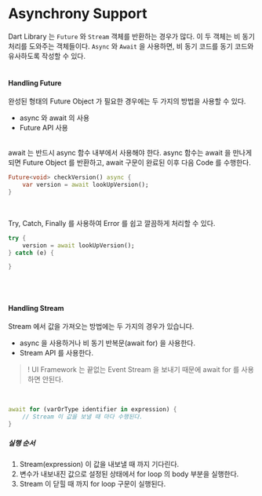 # Asynchrony Support

Dart Library 는 `Future` 와 `Stream` 객체를 반환하는 경우가 많다. 이 두 객체는 비 동기 처리를 도와주는 객체들이다.
`Async` 와 `Await` 을 사용하면, 비 동기 코드를 동기 코드와 유사하도록 작성할 수 있다.
<br><br>

#### Handling Future

완성된 형태의 Future Object 가 필요한 경우에는 두 가지의 방법을 사용할 수 있다.

- async 와 await 의 사용
- Future API 사용

<br>
await 는 반드시 async 함수 내부에서 사용해야 한다. async 함수는 await 을 만나게 되면 Future Object 를 반환하고, await 구문이 완료된 이후 다음 Code 를 수행한다.

```dart
Future<void> checkVersion() async {
    var version = await lookUpVersion();
}
```
<br>

Try, Catch, Finally 를 사용하여 Error 를 쉽고 깔끔하게 처리할 수 있다.

```dart
try {
    version = await lookUpVersion();
} catch (e) {

}
```
<br><br>

#### Handling Stream
Stream 에서 값을 가져오는 방법에는 두 가지의 경우가 있습니다.

- async 을 사용하거나 비 동기 반복문(await for) 을 사용한다.
- Stream API 를 사용한다.

> ! UI Framework 는 끝없는 Event Stream 을 보내기 때문에 await for 를 사용하면 안된다.

<br>

```dart
await for (varOrType identifier in expression) {
    // Stream 이 값을 보낼 때 마다 수행된다.
}
```

##### 실행 순서
1. Stream(expression) 이 값을 내보낼 때 까지 기다린다.
2. 변수가 내보내진 값으로 설정된 상태에서 for loop 의 body 부분을 실행한다.
3. Stream 이 닫힐 때 까지 for loop 구문이 실행된다.
